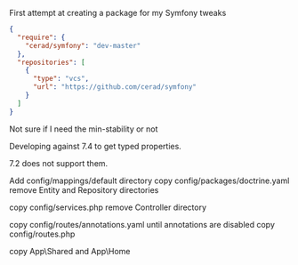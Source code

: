 First attempt at creating a package for my Symfony tweaks

```json
{
  "require": {
    "cerad/symfony": "dev-master"
  },
  "repositories": [
    {
      "type": "vcs",
      "url": "https://github.com/cerad/symfony"
    }
  ]
}
```

Not sure if I need the min-stability or not

Developing against 7.4 to get typed properties.

7.2 does not support them.

Add config/mappings/default directory
copy config/packages/doctrine.yaml
remove Entity and Repository directories

copy config/services.php
remove Controller directory

copy config/routes/annotations.yaml until annotations are disabled
copy config/routes.php

copy App\Shared and App\Home
